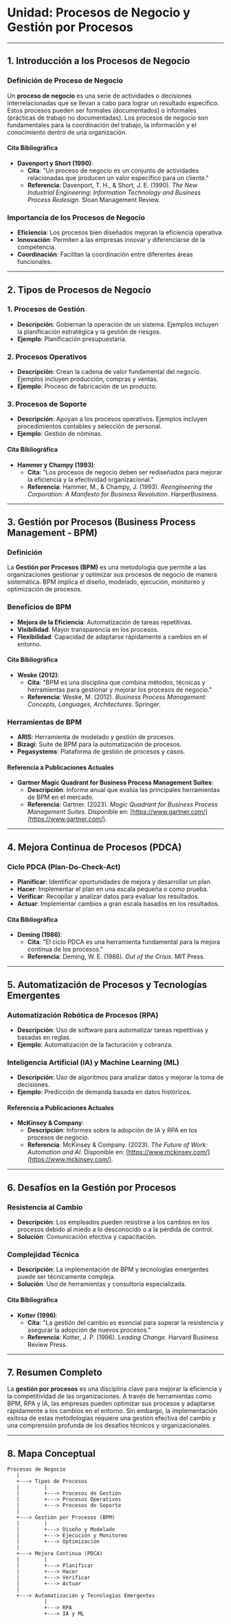 # Unidad: Procesos de Negocio y Gestión por Procesos

---

## **1. Introducción a los Procesos de Negocio**

### **Definición de Proceso de Negocio**
Un **proceso de negocio** es una serie de actividades o decisiones interrelacionadas que se llevan a cabo para lograr un resultado específico. Estos procesos pueden ser formales (documentados) o informales (prácticas de trabajo no documentadas). Los procesos de negocio son fundamentales para la coordinación del trabajo, la información y el conocimiento dentro de una organización.

#### **Cita Bibliográfica**
- **Davenport y Short (1990)**:
  - **Cita**: "Un proceso de negocio es un conjunto de actividades relacionadas que producen un valor específico para un cliente."
  - **Referencia**: Davenport, T. H., & Short, J. E. (1990). *The New Industrial Engineering: Information Technology and Business Process Redesign*. Sloan Management Review.

### **Importancia de los Procesos de Negocio**
- **Eficiencia**: Los procesos bien diseñados mejoran la eficiencia operativa.
- **Innovación**: Permiten a las empresas innovar y diferenciarse de la competencia.
- **Coordinación**: Facilitan la coordinación entre diferentes áreas funcionales.

---

## **2. Tipos de Procesos de Negocio**

### **1. Procesos de Gestión**
- **Descripción**: Gobiernan la operación de un sistema. Ejemplos incluyen la planificación estratégica y la gestión de riesgos.
- **Ejemplo**: Planificación presupuestaria.

### **2. Procesos Operativos**
- **Descripción**: Crean la cadena de valor fundamental del negocio. Ejemplos incluyen producción, compras y ventas.
- **Ejemplo**: Proceso de fabricación de un producto.

### **3. Procesos de Soporte**
- **Descripción**: Apoyan a los procesos operativos. Ejemplos incluyen procedimientos contables y selección de personal.
- **Ejemplo**: Gestión de nóminas.

#### **Cita Bibliográfica**
- **Hammer y Champy (1993)**:
  - **Cita**: "Los procesos de negocio deben ser rediseñados para mejorar la eficiencia y la efectividad organizacional."
  - **Referencia**: Hammer, M., & Champy, J. (1993). *Reengineering the Corporation: A Manifesto for Business Revolution*. HarperBusiness.

---

## **3. Gestión por Procesos (Business Process Management - BPM)**

### **Definición**
La **Gestión por Procesos (BPM)** es una metodología que permite a las organizaciones gestionar y optimizar sus procesos de negocio de manera sistemática. BPM implica el diseño, modelado, ejecución, monitoreo y optimización de procesos.

### **Beneficios de BPM**
- **Mejora de la Eficiencia**: Automatización de tareas repetitivas.
- **Visibilidad**: Mayor transparencia en los procesos.
- **Flexibilidad**: Capacidad de adaptarse rápidamente a cambios en el entorno.

#### **Cita Bibliográfica**
- **Weske (2012)**:
  - **Cita**: "BPM es una disciplina que combina métodos, técnicas y herramientas para gestionar y mejorar los procesos de negocio."
  - **Referencia**: Weske, M. (2012). *Business Process Management: Concepts, Languages, Architectures*. Springer.

### **Herramientas de BPM**
- **ARIS**: Herramienta de modelado y gestión de procesos.
- **Bizagi**: Suite de BPM para la automatización de procesos.
- **Pegasystems**: Plataforma de gestión de procesos y casos.

#### **Referencia a Publicaciones Actuales**
- **Gartner Magic Quadrant for Business Process Management Suites**:
  - **Descripción**: Informe anual que evalúa las principales herramientas de BPM en el mercado.
  - **Referencia**: Gartner. (2023). *Magic Quadrant for Business Process Management Suites*. Disponible en: [https://www.gartner.com/](https://www.gartner.com/).

---

## **4. Mejora Continua de Procesos (PDCA)**

### **Ciclo PDCA (Plan-Do-Check-Act)**
- **Planificar**: Identificar oportunidades de mejora y desarrollar un plan.
- **Hacer**: Implementar el plan en una escala pequeña o como prueba.
- **Verificar**: Recopilar y analizar datos para evaluar los resultados.
- **Actuar**: Implementar cambios a gran escala basados en los resultados.

#### **Cita Bibliográfica**
- **Deming (1986)**:
  - **Cita**: "El ciclo PDCA es una herramienta fundamental para la mejora continua de los procesos."
  - **Referencia**: Deming, W. E. (1986). *Out of the Crisis*. MIT Press.

---

## **5. Automatización de Procesos y Tecnologías Emergentes**

### **Automatización Robótica de Procesos (RPA)**
- **Descripción**: Uso de software para automatizar tareas repetitivas y basadas en reglas.
- **Ejemplo**: Automatización de la facturación y cobranza.

### **Inteligencia Artificial (IA) y Machine Learning (ML)**
- **Descripción**: Uso de algoritmos para analizar datos y mejorar la toma de decisiones.
- **Ejemplo**: Predicción de demanda basada en datos históricos.

#### **Referencia a Publicaciones Actuales**
- **McKinsey & Company**:
  - **Descripción**: Informes sobre la adopción de IA y RPA en los procesos de negocio.
  - **Referencia**: McKinsey & Company. (2023). *The Future of Work: Automation and AI*. Disponible en: [https://www.mckinsey.com/](https://www.mckinsey.com/).

---

## **6. Desafíos en la Gestión por Procesos**

### **Resistencia al Cambio**
- **Descripción**: Los empleados pueden resistirse a los cambios en los procesos debido al miedo a lo desconocido o a la pérdida de control.
- **Solución**: Comunicación efectiva y capacitación.

### **Complejidad Técnica**
- **Descripción**: La implementación de BPM y tecnologías emergentes puede ser técnicamente compleja.
- **Solución**: Uso de herramientas y consultoría especializada.

#### **Cita Bibliográfica**
- **Kotter (1996)**:
  - **Cita**: "La gestión del cambio es esencial para superar la resistencia y asegurar la adopción de nuevos procesos."
  - **Referencia**: Kotter, J. P. (1996). *Leading Change*. Harvard Business Review Press.

---

## **7. Resumen Completo**

La **gestión por procesos** es una disciplina clave para mejorar la eficiencia y la competitividad de las organizaciones. A través de herramientas como BPM, RPA y IA, las empresas pueden optimizar sus procesos y adaptarse rápidamente a los cambios en el entorno. Sin embargo, la implementación exitosa de estas metodologías requiere una gestión efectiva del cambio y una comprensión profunda de los desafíos técnicos y organizacionales.

---

## **8. Mapa Conceptual**

```plaintext
Procesos de Negocio
   |
   +---> Tipos de Procesos
   |        |
   |        +---> Procesos de Gestión
   |        +---> Procesos Operativos
   |        +---> Procesos de Soporte
   |
   +---> Gestión por Procesos (BPM)
   |        |
   |        +---> Diseño y Modelado
   |        +---> Ejecución y Monitoreo
   |        +---> Optimización
   |
   +---> Mejora Continua (PDCA)
   |        |
   |        +---> Planificar
   |        +---> Hacer
   |        +---> Verificar
   |        +---> Actuar
   |
   +---> Automatización y Tecnologías Emergentes
            |
            +---> RPA
            +---> IA y ML
```
